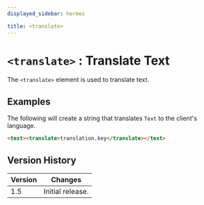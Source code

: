 ```yaml
---
displayed_sidebar: hermes

title: <translate>
---
```


# `<translate>` : Translate Text

The `<translate>` element is used to translate text.

## Examples

The following will create a string that translates `Text` to the client's language.

```html
<text><translate>translation.key</translate></text>
```

## Version History

| Version | Changes |
|---------| ------- |
| 1.5     | Initial release. |